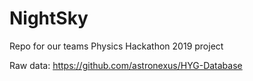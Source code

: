 # NightSky
Repo for our teams Physics Hackathon 2019 project


Raw data: https://github.com/astronexus/HYG-Database
